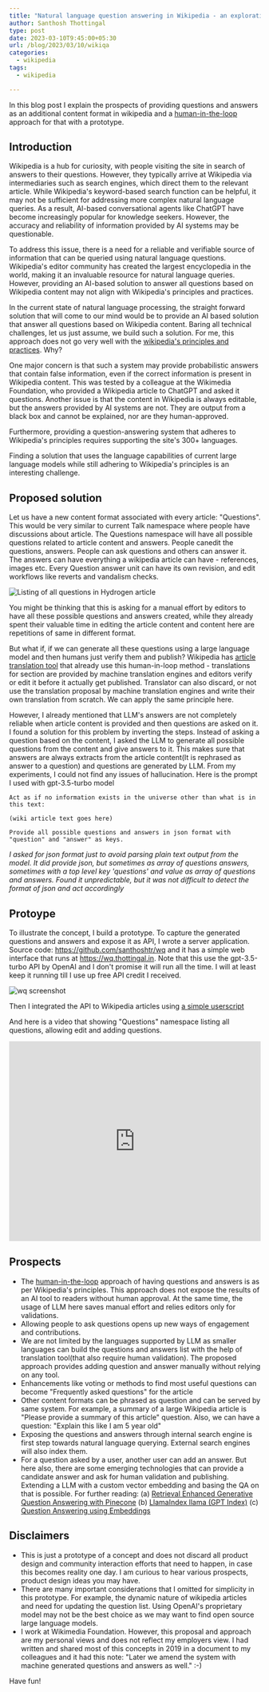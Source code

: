 ```yaml
---
title: "Natural language question answering in Wikipedia - an exploration"
author: Santhosh Thottingal
type: post
date: 2023-03-10T9:45:00+05:30
url: /blog/2023/03/10/wikiqa
categories:
  - wikipedia
tags:
  - wikipedia

---
```



In this blog post I explain the prospects of providing questions and answers as an additional content format in wikipedia and a [human-in-the-loop](https://hai.stanford.edu/news/humans-loop-design-interactive-ai-systems) approach for that with a prototype.

## Introduction

Wikipedia is a hub for curiosity, with people visiting the site in search of answers to their questions. However, they typically arrive at Wikipedia via intermediaries such as search engines, which direct them to the relevant article. While Wikipedia's keyword-based search function can be helpful, it may not be sufficient for addressing more complex natural language queries. As a result, AI-based conversational agents like ChatGPT have become increasingly popular for knowledge seekers. However, the accuracy and reliability of information provided by AI systems may be questionable.

To address this issue, there is a need for a reliable and verifiable source of information that can be queried using natural language questions. Wikipedia's editor community has created the largest encyclopedia in the world, making it an invaluable resource for natural language queries. However, providing an AI-based solution to answer all questions based on Wikipedia content may not align with Wikipedia's principles and practices.

In the current state of natural language processing, the straight forward solution that will come to our mind would be to provide an AI based solution that answer all questions based on Wikipedia content. Baring all technical challenges, let us just assume, we build such a solution. For me, this approach does not go very well with the [wikipedia's principles and practices](https://en.wikipedia.org/wiki/Wikipedia:Large_language_models). Why?

One major concern is that such a system may provide probabilistic answers that contain false information, even if the correct information is present in Wikipedia content. This was tested by a colleague at the Wikimedia Foundation, who provided a Wikipedia article to ChatGPT and asked it questions. Another issue is that the content in Wikipedia is always editable, but the answers provided by AI systems are not. They are output from a black box and cannot be explained, nor are they human-approved.

Furthermore, providing a question-answering system that adheres to Wikipedia's principles requires supporting the site's 300+ languages.

Finding a solution that uses the language capabilities of current large language models while still adhering to Wikipedia's principles is an interesting challenge.

## Proposed solution

Let us have a new content format associated with every article: "Questions". This would be very similar to current Talk namespace where people have discussions about article. The Questions namespace will have all possible questions related to article content and answers. People canedit the questions, answers. People can ask questions and others can answer it. The answers can have everything a wikipedia article can have - references, images etc. Every Question answer unit can have its own revision, and edit workflows like reverts and vandalism checks.

![Listing of all questions in Hydrogen article](/wp-content/uploads/2023/03/hydrogen-questions.jpg)

You might be thinking that this is asking for a manual effort by editors to have all these possible questions and answers created, while they already spent their valuable time in editing the article content and content here are repetitions of same in different format.

But what if, if we can generate all these questions using a large language model and then humans just verify them and publish? Wikipedia has [article translation tool](https://www.mediawiki.org/wiki/Content_translation) that already use this human-in-loop method - translations for section are provided by machine translation engines and editors verify or edit it before it actually get published. Translator can also discard, or not use the translation proposal by machine translation engines and write their own translation from scratch. We can apply the same principle here.

However, I already mentioned that LLM's answers are not completely reliable when article content is provided and then questions are asked on it. I found a solution for this problem by inverting the steps. Instead of asking a question based on the content, I asked the LLM to generate all possible questions from the content and give answers to it.  This makes sure that answers are always extracts from the article content(It is rephrased as answer to a question) and questions are generated by LLM. From my experiments, I could not find any issues of hallucination. Here is the prompt I used with gpt-3.5-turbo model

```
Act as if no information exists in the universe other than what is in this text:

(wiki article text goes here)

Provide all possible questions and answers in json format with "question" and "answer" as keys.
```

*I asked for json format just to avoid parsing plain text output from the model. It did provide json, but sometimes as array of questions answers, sometimes with a top level key 'questions' and value as array of questions and answers. Found it unpredictable, but it was not difficult to detect the format of json and act accordingly*

## Protoype

To illustrate the concept, I build a prototype. To capture the generated questions and answers and expose it as API, I wrote a server application. Source code: https://github.com/santhoshtr/wq and it has a simple web interface that runs at https://wq.thottingal.in. Note that this use the gpt-3.5-turbo API by OpenAI and I don't promise it will run all the time. I will at least keep it running till I use up free API credit I received.

![wq screenshot](/wp-content/uploads/2023/03/wq-screenshot.jpg)

Then I integrated the API to Wikipedia articles using [a simple userscript](https://en.wikipedia.org/wiki/User:Santhosh.thottingal/wq.js)

And here is a video that showing "Questions" namespace listing all questions, allowing edit and adding questions.

<iframe width="100%" height="400" src="https://www.youtube.com/embed/4KxjfHwUs-4" title="YouTube video player" frameborder="0" allow="accelerometer; autoplay; clipboard-write; encrypted-media; gyroscope; picture-in-picture; web-share" allowfullscreen></iframe>

## Prospects

* The [human-in-the-loop](https://hai.stanford.edu/news/humans-loop-design-interactive-ai-systems) approach of having questions and answers is as per Wikipedia's principles. This approach does not expose the results of an AI tool to readers without human approval. At the same time, the usage of LLM here saves manual effort and relies editors only for validations.
* Allowing people to ask questions opens up new ways of engagement and contributions.
* We are not limited by the languages supported by LLM as smaller languages can build the questions and answers list with the help of translation tool(that also require human validation). The proposed approach provides adding question and answer manually without relying on any tool.
* Enhancements like voting or methods to find most useful questions can become "Frequently asked questions" for the article
* Other content formats can be phrased as question and can be served by same system. For example, a summary of a large Wikipedia article is "Please provide a summary of this article" question. Also, we can have a question: "Explain this like I am 5 year old"
* Exposing the questions and answers through internal search engine is first step towards natural language querying. External search engines will also index them.
* For a question asked by a user, another user can add an answer. But here also, there are some emerging technologies that can provide a candidate answer and ask for human validation and publishing. Extending a LLM with a custom vector embedding and basing the QA on that is possible. For further reading: (a) [Retrieval Enhanced Generative Question Answering with Pinecone](https://github.com/openai/openai-cookbook/blob/main/examples/vector_databases/pinecone/Gen_QA.ipynb) (b) [LlamaIndex llama (GPT Index)](https://github.com/jerryjliu/gpt_index) (c) [Question Answering using Embeddings](https://github.com/openai/openai-cookbook/blob/main/examples/Question_answering_using_embeddings.ipynb)

## Disclaimers

* This is just a prototype of a concept and does not discard all product design and community interaction efforts that need to happen, in case this becomes reality one day. I am curious to hear various prospects, product design ideas you may have.
* There are many important considerations that I omitted for simplicity in this prototype. For example, the dynamic nature of wikipedia articles and need for updating the question list. Using OpenAI's proprietary model may not be the best choice as we may want to find open source large language models.
* I work at Wikimedia Foundation. However, this proposal and approach are my personal views and does not reflect my employers view. I had written and shared most of this concepts in 2019 in a document to my colleagues and it had this note: "Later we amend the system with machine generated questions and answers as well." :-)

Have fun!
